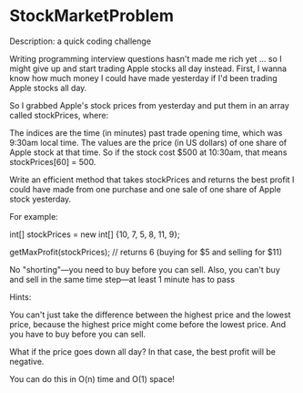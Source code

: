 # StockMarketProblem
Description: a quick coding challenge

Writing programming interview questions hasn't made me rich yet ... so I might give up and start trading Apple stocks all day instead.
First, I wanna know how much money I could have made yesterday if I'd been trading Apple stocks all day.

So I grabbed Apple's stock prices from yesterday and put them in an array called stockPrices, where:

The indices are the time (in minutes) past trade opening time, which was 9:30am local time.
The values are the price (in US dollars) of one share of Apple stock at that time.
So if the stock cost $500 at 10:30am, that means stockPrices[60] = 500.

Write an efficient method that takes stockPrices and returns the best profit I could have made from one purchase and one sale of one share of Apple stock yesterday.

For example:

int[] stockPrices = new int[] {10, 7, 5, 8, 11, 9};

getMaxProfit(stockPrices);
// returns 6 (buying for $5 and selling for $11)

No "shorting"—you need to buy before you can sell. Also, you can't buy and sell in the same time step—at least 1 minute has to pass

Hints:

You can't just take the difference between the highest price and the lowest price, because the highest price might come before the lowest price. And you have to buy before you can sell.

What if the price goes down all day? In that case, the best profit will be negative.

You can do this in O(n) time and O(1) space! 